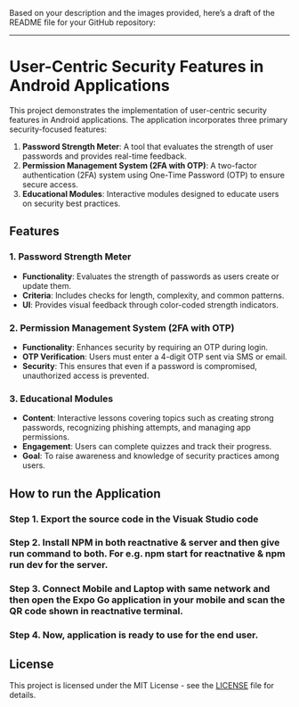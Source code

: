 Based on your description and the images provided, here’s a draft of the README file for your GitHub repository:

---

# User-Centric Security Features in Android Applications

This project demonstrates the implementation of user-centric security features in Android applications. The application incorporates three primary security-focused features:

1. **Password Strength Meter**: A tool that evaluates the strength of user passwords and provides real-time feedback.
2. **Permission Management System (2FA with OTP)**: A two-factor authentication (2FA) system using One-Time Password (OTP) to ensure secure access.
3. **Educational Modules**: Interactive modules designed to educate users on security best practices.

## Features

### 1. Password Strength Meter
- **Functionality**: Evaluates the strength of passwords as users create or update them.
- **Criteria**: Includes checks for length, complexity, and common patterns.
- **UI**: Provides visual feedback through color-coded strength indicators.

### 2. Permission Management System (2FA with OTP)
- **Functionality**: Enhances security by requiring an OTP during login.
- **OTP Verification**: Users must enter a 4-digit OTP sent via SMS or email.
- **Security**: This ensures that even if a password is compromised, unauthorized access is prevented.

### 3. Educational Modules
- **Content**: Interactive lessons covering topics such as creating strong passwords, recognizing phishing attempts, and managing app permissions.
- **Engagement**: Users can complete quizzes and track their progress.
- **Goal**: To raise awareness and knowledge of security practices among users.

## How to run the Application

### Step 1. Export the source code in the Visuak Studio code
### Step 2. Install NPM in both reactnative & server and then give run command to both. For e.g. npm start for reactnative & npm run dev for the server.
### Step 3. Connect Mobile and Laptop with same network and then open the Expo Go application in your mobile and scan the QR code shown in reactnative terminal.
### Step 4. Now, application is ready to use for the end user.


## License

This project is licensed under the MIT License - see the [LICENSE](LICENSE) file for details.

